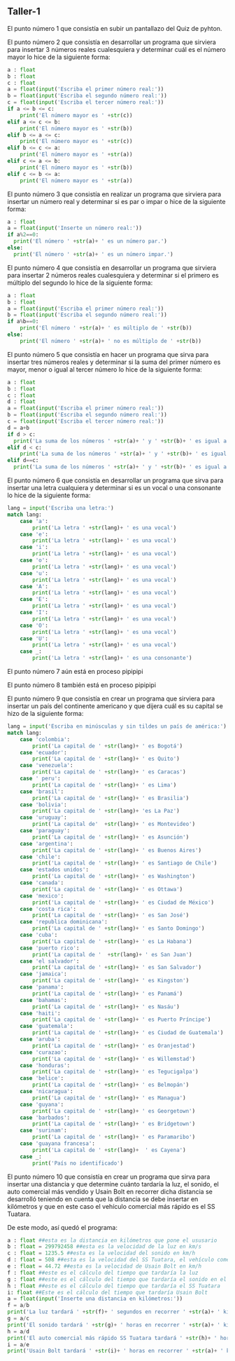 ## Taller-1
El punto número 1 que consistía en subir un pantallazo del Quiz de pyhton.



El punto número 2 que consistía en desarrollar un programa que sirviera para insertar 3 números reales cualesquiera y determinar cuál es el número mayor lo hice de la siguiente forma:

```python
a : float
b : float
c : float
a = float(input('Escriba el primer número real:'))
b = float(input('Escriba el segundo número real:'))
c = float(input('Escriba el tercer número real:'))
if a <= b <= c:
    print('El número mayor es ' +str(c))
elif a <= c <= b:
    print('El número mayor es ' +str(b))
elif b <= a <= c:
    print('El número mayor es ' +str(c))
elif b <= c <= a:
    print('El número mayor es ' +str(a))
elif c <= a <= b:
    print('El número mayor es ' +str(b))
elif c <= b <= a:
    print('El número mayor es ' +str(a))
```


El punto número 3 que consistía en realizar un programa que sirviera para insertar un número real y determinar si es par o impar o hice de la siguiente forma:

```python
a : float
a = float(input('Inserte un número real:'))
if a%2==0:
  print('El número ' +str(a)+ ' es un número par.')
else:
  print('El número ' +str(a)+ ' es un número impar.')
```

El punto número 4 que consistía en desarrollar un programa que sirviera para insertar 2 números reales cualesquiera y determinar si el primero es múltiplo del segundo lo hice de la siguiente forma:

```python
a : float
b : float
a = float(input('Escriba el primer número real:'))
b = float(input('Escriba el segundo número real:'))
if a%b==0:
    print('El número ' +str(a)+ ' es múltiplo de ' +str(b))
else:
    print('El número ' +str(a)+ ' no es múltiplo de ' +str(b))
```


El punto número 5 que consistía en hacer un programa que sirva para insertar tres números reales y determinar si la suma del primer número es mayor, menor o igual al tercer número lo hice de la siguiente forma:

```python
a : float
b : float 
c : float
d : float 
a = float(input('Escriba el primer número real:'))
b = float(input('Escriba el segundo número real:'))
c = float(input('Escriba el tercer número real:'))
d = a+b
if d > c:
  print('La suma de los números ' +str(a)+ ' y ' +str(b)+ ' es igual a ' +str(d)+ ', y por lo tanto, es mayor que ' +str(c) )
elif d < c:
    print('La suma de los números ' +str(a)+ ' y ' +str(b)+ ' es igual a ' +str(d)+ ', y por lo tanto, es menor que ' +str(c) )
elif d==c:
  print('La suma de los números ' +str(a)+ ' y ' +str(b)+ ' es igual a ' +str(d)+ ', y por lo tanto, es igual que ' +str(c) )
```


El punto número 6 que consistía en desarrollar un programa que sirva para insertar una letra cualquiera y determinar si es un vocal o una consonante lo hice de la siguiente forma:

```python
lang = input('Escriba una letra:')
match lang:
    case 'a':
        print('La letra ' +str(lang)+ ' es una vocal')
    case 'e':
        print('La letra ' +str(lang)+ ' es una vocal')
    case 'i':
        print('La letra ' +str(lang)+ ' es una vocal')
    case 'o':
        print('La letra ' +str(lang)+ ' es una vocal')
    case 'u':
        print('La letra ' +str(lang)+ ' es una vocal')
    case 'A':
        print('La letra ' +str(lang)+ ' es una vocal')
    case 'E':
        print('La letra ' +str(lang)+ ' es una vocal')
    case 'I':
        print('La letra ' +str(lang)+ ' es una vocal')
    case 'O':
        print('La letra ' +str(lang)+ ' es una vocal')
    case 'U':
        print('La letra ' +str(lang)+ ' es una vocal')
    case _:
        print('La letra ' +str(lang)+ ' es una consonante')
````


El punto número 7 aún está en proceso pipipipi



El punto número 8 también está en proceso pipipipi



El punto número 9 que consistía en crear un programa que sirviera para insertar un país del continente americano y que dijera cuál es su capital se hizo de la siguiente forma:

```python
lang = input('Escriba en minúsculas y sin tildes un país de américa:')
match lang:
    case 'colombia':
        print('La capital de ' +str(lang)+ ' es Bogotá')
    case 'ecuador':
        print('La capital de ' +str(lang)+ ' es Quito')
    case 'venezuela':
        print('La capital de ' +str(lang)+ ' es Caracas')
    case ' peru':
        print('La capital de ' +str(lang)+ ' es Lima')
    case 'brasil':
        print('La capital de ' +str(lang)+ ' es Brasilia')
    case 'bolivia':
        print('La capital de ' +str(lang)+ 'es La Paz')
    case 'uruguay':
        print('La capital de'  +str(lang)+ ' es Montevideo') 
    case 'paraguay':
        print('La capital de ' +str(lang)+ ' es Asunción')
    case 'argentina':
        print('La capital de ' +str(lang)+ ' es Buenos Aires')
    case 'chile':
        print('La capital de ' +str(lang)+ ' es Santiago de Chile')
    case 'estados unidos':
        print('La capital de ' +str(lang)+ ' es Washington')
    case 'canada':
        print('La capital de ' +str(lang)+ ' es Ottawa')
    case 'mexico':
        print('La capital de ' +str(lang)+ ' es Ciudad de México')
    case 'costa rica':
        print('La capital de ' +str(lang)+ ' es San José')
    case 'republica dominicana':
        print('La capital de ' +str(lang)+ ' es Santo Domingo')
    case 'cuba':
        print('La capital de ' +str(lang)+ ' es La Habana')
    case 'puerto rico':
        print('La capital de '  +str(lang)+ ' es San Juan')
    case 'el salvador':
        print('La capital de ' +str(lang)+ ' es San Salvador')
    case 'jamaica':
        print('La capital de ' +str(lang)+ ' es Kingston')
    case 'panama':
        print('La capital de ' +str(lang)+ ' es Panamá')
    case 'bahamas':
        print('La capital de ' +str(lang)+ ' es Nasáu')
    case 'haiti':
        print('La capital de ' +str(lang)+ ' es Puerto Príncipe')
    case 'guatemala':
        print('La capital de ' +str(lang)+ ' es Ciudad de Guatemala')
    case 'aruba':
        print('La capital de ' +str(lang)+ ' es Oranjestad')
    case 'curazao':
        print('La capital de ' +str(lang)+ ' es Willemstad')
    case 'honduras':
        print('La capital de ' +str(lang)+ ' es Tegucigalpa') 
    case 'belice':
        print('La capital de ' +str(lang)+ ' es Belmopán')
    case 'nicaragua':
        print('La capital de ' +str(lang)+ ' es Managua')
    case 'guyana':
        print('La capital de ' +str(lang)+ ' es Georgetown')
    case 'barbados':
        print('La capital de ' +str(lang)+ ' es Bridgetown')
    case 'surinam':
        print('La capital de ' +str(lang)+ ' es Paramaribo')
    case 'guayana francesa':
        print('La capital de ' +str(lang)+  ' es Cayena')
    case _:
        print('País no identificado')
```


El punto número 10 que consistía en crear un programa que sirva para insertar una distancia y que determine cuánto tardaría la luz, el sonido, el auto comercial más vendido y Usain Bolt en recorrer dicha distancia se desarrolló teniendo en cuenta que la distancia se debe insertar en kilómetros y que en este caso el vehículo comercial más rápido es el SS Tuatara.

De este modo, así quedó el programa:

```python
a : float ##esta es la distancia en kilómetros que pone el ususario
b : float = 299792458 ##esta es la velocidad de la luz en km/s
c : float = 1235.5 ##esta es la velocidad del sonido en km/h
d : float = 508 ##esta es la velocidad del SS Tuatara, el vehículo comercial más rápido del mundo dada en km/h
e : float = 44.72 ##esta es la velocidad de Usain Bolt en km/h
f : float ##este es el cálculo del tiempo que tardaría la luz
g : float ##este es el cálculo del tiempo que tardaría el sonido en el aire
h : float ##este es el cálculo del tiempo que tardaría el SS Tuatara
i: float ##Este es el cálculo del tiempo que tardaría Usain Bolt
a = float(input('Inserte una distancia en kilómetros:'))
f = a/b
print('La luz tardará ' +str(f)+ ' segundos en recorrer ' +str(a)+ ' kilómetros')
g = a/c
print('El sonido tardará ' +str(g)+ ' horas en recorrer ' +str(a)+ ' kilómetros')
h = a/d
print('El auto comercial más rápido SS Tuatara tardará ' +str(h)+ ' horas en recorrer ' +str(a)+ ' kilómetros')
i = a/e
print('Usain Bolt tardará ' +str(i)+ ' horas en recorrer ' +str(a)+ ' kilómetros')
```









